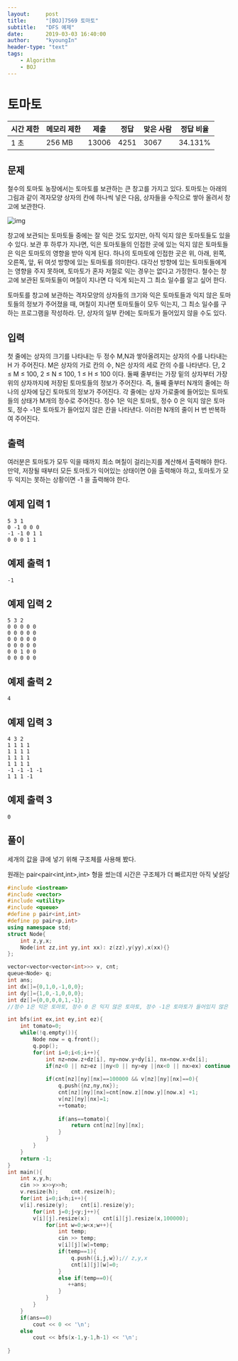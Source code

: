 ```yaml
---
layout:     post
title:      "[BOJ]7569 토마토"
subtitle:   "DFS 예제"
date:       2019-03-03 16:40:00
author:     "kyoungIn"
header-type: "text"
tags:
    - Algorithm
    - BOJ
---
```

# 토마토 

| 시간 제한 | 메모리 제한 | 제출  | 정답 | 맞은 사람 | 정답 비율 |
| --------- | ----------- | ----- | ---- | --------- | --------- |
| 1 초      | 256 MB      | 13006 | 4251 | 3067      | 34.131%   |

## 문제

철수의 토마토 농장에서는 토마토를 보관하는 큰 창고를 가지고 있다. 토마토는 아래의 그림과 같이 격자모양 상자의 칸에 하나씩 넣은 다음, 상자들을 수직으로 쌓아 올려서 창고에 보관한다.

![img](https://www.acmicpc.net/upload/images/tomato.png)

창고에 보관되는 토마토들 중에는 잘 익은 것도 있지만, 아직 익지 않은 토마토들도 있을 수 있다. 보관 후 하루가 지나면, 익은 토마토들의 인접한 곳에 있는 익지 않은 토마토들은 익은 토마토의 영향을 받아 익게 된다. 하나의 토마토에 인접한 곳은 위, 아래, 왼쪽, 오른쪽, 앞, 뒤 여섯 방향에 있는 토마토를 의미한다. 대각선 방향에 있는 토마토들에게는 영향을 주지 못하며, 토마토가 혼자 저절로 익는 경우는 없다고 가정한다. 철수는 창고에 보관된 토마토들이 며칠이 지나면 다 익게 되는지 그 최소 일수를 알고 싶어 한다.

토마토를 창고에 보관하는 격자모양의 상자들의 크기와 익은 토마토들과 익지 않은 토마토들의 정보가 주어졌을 때, 며칠이 지나면 토마토들이 모두 익는지, 그 최소 일수를 구하는 프로그램을 작성하라. 단, 상자의 일부 칸에는 토마토가 들어있지 않을 수도 있다.

## 입력

첫 줄에는 상자의 크기를 나타내는 두 정수 M,N과 쌓아올려지는 상자의 수를 나타내는 H 가 주어진다. M은 상자의 가로 칸의 수, N은 상자의 세로 칸의 수를 나타낸다. 단, 2 ≤ M ≤ 100, 2 ≤ N ≤ 100, 1 ≤ H ≤ 100 이다. 둘째 줄부터는 가장 밑의 상자부터 가장 위의 상자까지에 저장된 토마토들의 정보가 주어진다. 즉, 둘째 줄부터 N개의 줄에는 하나의 상자에 담긴 토마토의 정보가 주어진다. 각 줄에는 상자 가로줄에 들어있는 토마토들의 상태가 M개의 정수로 주어진다. 정수 1은 익은 토마토, 정수 0 은 익지 않은 토마토, 정수 -1은 토마토가 들어있지 않은 칸을 나타낸다. 이러한 N개의 줄이 H 번 반복하여 주어진다.

## 출력

여러분은 토마토가 모두 익을 때까지 최소 며칠이 걸리는지를 계산해서 출력해야 한다. 만약, 저장될 때부터 모든 토마토가 익어있는 상태이면 0을 출력해야 하고, 토마토가 모두 익지는 못하는 상황이면 -1 을 출력해야 한다.

## 예제 입력 1 

```
5 3 1
0 -1 0 0 0
-1 -1 0 1 1
0 0 0 1 1
```

## 예제 출력 1 

```
-1
```

## 예제 입력 2 

```
5 3 2
0 0 0 0 0
0 0 0 0 0
0 0 0 0 0
0 0 0 0 0
0 0 1 0 0
0 0 0 0 0
```

## 예제 출력 2 

```
4
```

## 예제 입력 3 

```
4 3 2
1 1 1 1
1 1 1 1
1 1 1 1
1 1 1 1
-1 -1 -1 -1
1 1 1 -1
```

## 예제 출력 3 

```
0
```



## 풀이 



세개의 값을 큐에 넣기 위해 구조체를 사용해 봤다.

원래는  pair<pair<int,int>,int>  형을 썼는데 시간은 구조체가 더 빠르지만 아직 낯설당



```cpp
#include <iostream>
#include <vector>
#include <utility>
#include <queue>
#define p pair<int,int>
#define pp pair<p,int> 
using namespace std;
struct Node{
    int z,y,x;
    Node(int zz,int yy,int xx): z(zz),y(yy),x(xx){}
};

vector<vector<vector<int>>> v, cnt;
queue<Node> q;
int ans;
int dx[]={0,1,0,-1,0,0};
int dy[]={1,0,-1,0,0,0};
int dz[]={0,0,0,0,1,-1};
//정수 1은 익은 토마토, 정수 0 은 익지 않은 토마토, 정수 -1은 토마토가 들어있지 않은 칸

int bfs(int ex,int ey,int ez){
    int tomato=0;
    while(!q.empty()){
        Node now = q.front();
        q.pop();
        for(int i=0;i<6;i++){
            int nz=now.z+dz[i], ny=now.y+dy[i], nx=now.x+dx[i];
            if(nz<0 || nz>ez ||ny<0 || ny>ey ||nx<0 || nx>ex) continue;
            
            if(cnt[nz][ny][nx]==100000 && v[nz][ny][nx]==0){
                q.push({nz,ny,nx});
                cnt[nz][ny][nx]=cnt[now.z][now.y][now.x] +1;
                v[nz][ny][nx]=1;
                ++tomato;
                
                if(ans==tomato){
                    return cnt[nz][ny][nx];
                }
            }
        }
    }
    return -1;
}
int main(){
    int x,y,h;
    cin >> x>>y>>h;
    v.resize(h);    cnt.resize(h);
    for(int i=0;i<h;i++){
    v[i].resize(y);    cnt[i].resize(y);
        for(int j=0;j<y;j++){
        v[i][j].resize(x);    cnt[i][j].resize(x,100000);
            for(int w=0;w<x;w++){
                int temp;
                cin >> temp;
                v[i][j][w]=temp;
                if(temp==1){
                    q.push({i,j,w});// z,y,x
                    cnt[i][j][w]=0;
                }
                else if(temp==0){
                   ++ans;
                }
            }
        }
    }
    if(ans==0)
        cout << 0 << '\n';
    else
        cout << bfs(x-1,y-1,h-1) << '\n';
    
}

```


